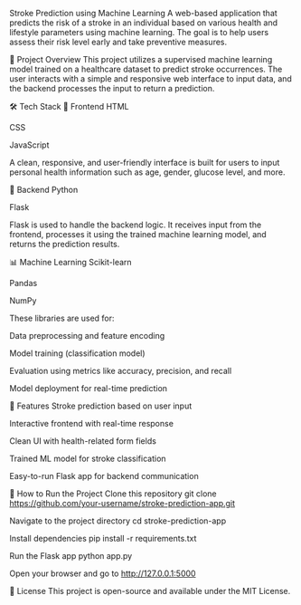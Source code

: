 Stroke Prediction using Machine Learning
A web-based application that predicts the risk of a stroke in an individual based on various health and lifestyle parameters using machine learning. The goal is to help users assess their risk level early and take preventive measures.

🚀 Project Overview
This project utilizes a supervised machine learning model trained on a healthcare dataset to predict stroke occurrences. The user interacts with a simple and responsive web interface to input data, and the backend processes the input to return a prediction.

🛠️ Tech Stack
🎨 Frontend
HTML

CSS

JavaScript

A clean, responsive, and user-friendly interface is built for users to input personal health information such as age, gender, glucose level, and more.

🧠 Backend
Python

Flask

Flask is used to handle the backend logic. It receives input from the frontend, processes it using the trained machine learning model, and returns the prediction results.

📊 Machine Learning
Scikit-learn

Pandas

NumPy

These libraries are used for:

Data preprocessing and feature encoding

Model training (classification model)

Evaluation using metrics like accuracy, precision, and recall

Model deployment for real-time prediction

📁 Features
Stroke prediction based on user input

Interactive frontend with real-time response

Clean UI with health-related form fields

Trained ML model for stroke classification

Easy-to-run Flask app for backend communication



📌 How to Run the Project
Clone this repository
git clone https://github.com/your-username/stroke-prediction-app.git

Navigate to the project directory
cd stroke-prediction-app

Install dependencies
pip install -r requirements.txt

Run the Flask app
python app.py

Open your browser and go to http://127.0.0.1:5000

📄 License
This project is open-source and available under the MIT License.
